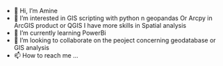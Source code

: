 - 👋 Hi, I’m Amine
- 👀 I’m interested in GIS scripting with python n geopandas 
      Or Arcpy in ArcGIS product or QGIS
      I have more skills in Spatial analysis
- 🌱 I’m currently learning PowerBi 
- 💞️ I’m looking to collaborate on the peoject concerning geodatabase or GIS analysis 
- 📫 How to reach me ...

<!---
gacemiamine77/gacemiamine77 is a ✨ special ✨ repository because its `README.md` (this file) appears on your GitHub profile.
You can click the Preview link to take a look at your changes.
--->
